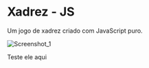 # Xadrez - JS

Um jogo de xadrez criado com JavaScript puro.

![Screenshot_1](https://github.com/rickzyinho/Xadrez-JS/assets/140854832/a6777c35-9199-43db-b969-c3187229ce35)

Teste ele aqui
